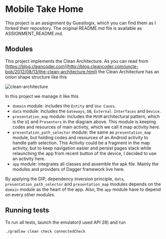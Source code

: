 Mobile Take Home
===

This project is an assignment by Guestlogix, which you can find them as I forked their repository. 
The original README.md file is available as ASSIGNMENT_README.md.

Modules
---
This project implements the Clean Architecture. As you can read from [https://blog.cleancoder.com](http://blog.cleancoder.com/uncle-bob/2012/08/13/the-clean-architecture.html)
the Clean Architecture has an onion shape structure like this

![clean-architecture](https://blog.cleancoder.com/uncle-bob/images/2012-08-13-the-clean-architecture/CleanArchitecture.jpg)

In this project we manage it like this

- `domain` module: includes the `Entity` and `Use Cases`.
- `data` module: includes the `Gateways`, `DB`, `External Interfaces` and `Device`.
- `presentation_map` module: includes the `MVVM` architectural pattern, which is the `UI` and `Presenters` in the diagram above. 
This module is keeping codes and resources of main activity, which we call it map activity here. 
- `presentation_path_selector` module: the same as `presentation_map` module, but holding codes and resources of an 
Android activity to handle path selection. This Activity could be a fragment in the map activity, but to keep navigation 
easier and persist pages stack while relaunching the app from recent button of the device, I decided to use an activity here.
- `app` module: integrates all classes and assemble the apk file. Mainly the modules and providers of Dagger framework live here.

By applying the DIP, dependency inversion principle, `data`, `presentation_path_selector` and `presentation_map` modules 
depends on the `domain` module as the heart of the app. Also, the `app` module have to depend on every other modules.

Running tests
---
To run all tests, launch the emulator(I used API 28) and run
```bash
./gradlew clean check connectedCheck
```